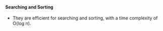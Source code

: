 #### Searching and Sorting
- They are efficient for searching and sorting, with a time complexity of O(log n).